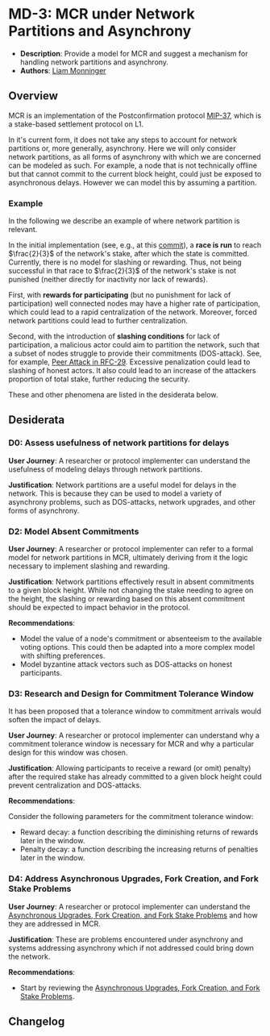 # MD-3: MCR under Network Partitions and Asynchrony

- **Description**: Provide a model for MCR and suggest a mechanism for handling network partitions and asynchrony.
- **Authors**: [Liam Monninger](mailto:liam@movementlabs.xyz)

## Overview

MCR is an implementation of the Postconfirmation protocol [MIP-37](https://github.com/movementlabsxyz/MIP/blob/mip/MCR/MIP/mip-37/README.md), which is a stake-based settlement protocol on L1.

In it's current form, it does not take any steps to account for network partitions or, more generally, asynchrony.
Here we will only consider network partitions, as all forms of asynchrony with which we are concerned can be modeled as such. For example, a node that is not technically offline but that cannot commit to the current block height, could just be exposed to asynchronous delays. However we can model this by assuming a partition.

### Example

In the following we describe an example of where network partition is relevant.

In the initial implementation (see, e.g., at this [commit](https://github.com/movementlabsxyz/movement/tree/baa83356a14d44fd4e8346e1eddfc184cebc17d3/protocol-units/settlement/mcr)), a **race is run** to reach $\frac{2}{3}$ of the network's stake, after which the state is committed. Currently, there is no model for slashing or rewarding. Thus, not being successful in that race to $\frac{2}{3}$ of the network's stake is not punished (neither directly for inactivity nor lack of rewards).

First, with **rewards for participating** (but no punishment for lack of participation) well connected nodes may have a higher rate of participation, which could lead to a rapid centralization of the network. Moreover, forced network partitions could lead to further centralization.

Second, with the introduction of **slashing conditions** for lack of participation, a malicious actor could aim to partition the network, such that a subset of nodes struggle to provide their commitments (DOS-attack). See, for example, [Peer Attack in RFC-29](https://github.com/movementlabsxyz/rfcs/pull/29). Excessive penalization could lead to slashing of honest actors. It also could lead to an increase of the attackers proportion of total stake, further reducing the security.

These and other phenomena are listed in the desiderata below.

## Desiderata

### D0: Assess usefulness of network partitions for delays

**User Journey**: A researcher or protocol implementer can understand the usefulness of modeling delays through network partitions.

**Justification**: Network partitions are a useful model for delays in the network. This is because they can be used to model a variety of asynchrony problems, such as DOS-attacks, network upgrades, and other forms of asynchrony.

### D2: Model Absent Commitments

**User Journey**: A researcher or protocol implementer can refer to a formal model for network partitions in MCR, ultimately deriving from it the logic necessary to implement slashing and rewarding.

**Justification**: Network partitions effectively result in absent commitments to a given block height. While not changing the stake needing to agree on the height, the slashing or rewarding based on this absent commitment should be expected to impact behavior in the protocol.

**Recommendations**:

- Model the value of a node's commitment or absenteeism to the available voting options. This could then be adapted into a more complex model with shifting preferences.
- Model byzantine attack vectors such as DOS-attacks on honest participants.

### D3: Research and Design for Commitment Tolerance Window

It has been proposed that a tolerance window to commitment arrivals would soften the impact of delays.

**User Journey**: A researcher or protocol implementer can understand why a commitment tolerance window is necessary for MCR and why a particular design for this window was chosen.

**Justification**: Allowing participants to receive a reward (or omit) penalty) after the required stake has already committed to a given block height could prevent centralization and DOS-attacks.

**Recommendations**:

Consider the following parameters for the commitment tolerance window:

- Reward decay: a function describing the diminishing returns of rewards later in the window.
- Penalty decay: a function describing the increasing returns of penalties later in the window.

### D4: Address Asynchronous Upgrades, Fork Creation, and Fork Stake Problems

**User Journey**: A researcher or protocol implementer can understand the [Asynchronous Upgrades, Fork Creation, and Fork Stake Problems](./asychronous-upgrades-problem.md) and how they are addressed in MCR.

**Justification**: These are problems encountered under asynchrony and systems addressing asynchrony which if not addressed could bring down the network.

**Recommendations**:

- Start by reviewing the [Asynchronous Upgrades, Fork Creation, and Fork Stake Problems](./asychronous-upgrades-problem.md).

## Changelog
